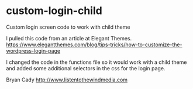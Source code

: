 # custom-login-child
Custom login screen code to work with child theme 

I pulled this code from an article at Elegant Themes. https://www.elegantthemes.com/blog/tips-tricks/how-to-customize-the-wordpress-login-page

I changed the code in the functions file so it would work with a child theme and added some additional selectors in the css for the login page.

Bryan Cady
http://www.listentothewindmedia.com
